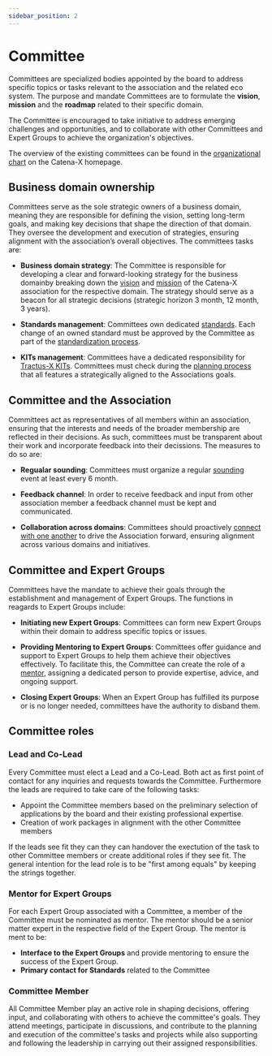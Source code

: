 ```yaml
---
sidebar_position: 2
---
```


# Committee

Committees are specialized bodies appointed by the board to address specific topics or tasks relevant to the association and the related eco system. The purpose and mandate Committees are to formulate the **vision**, **mission** and the **roadmap** related to their specific domain.

The Committee  is encouraged to take initiative to address emerging challenges and opportunities, and to collaborate with other Committees and Expert Groups to achieve the organization's objectives.

The overview of the existing committees can be found in the [organizational chart](https://catena-x.net/fileadmin/user_upload/06_Ueber_uns/Ueber_uns_der_Verein/Catena-X_Organization_Chart.pdf) on the Catena-X homepage.

## Business domain ownership

Committees serve as the sole strategic owners of a business domain, meaning they are responsible for defining the vision, setting long-term goals, and making key decisions that shape the direction of that domain. They oversee the development and execution of strategies, ensuring alignment with the association’s overall objectives. The committees tasks are:

- **Business domain strategy**: The Committee is responsible for developing a clear and forward-looking strategy for the business domainby breaking down the [vision](https://catena-x.net/en/vision) and [mission](https://catena-x.net/en/benefits) of the Catena-X association for the respective domain. The strategy should serve as a beacon for all strategic decisions (strategic horizon 3 month, 12 month, 3 years).

- **Standards management**: Committees own dedicated [standards](https://bcgcatenax.sharepoint.com/:x:/r/sites/MitgliederbereichMemberArea_Catena-XAutomotiveNetworke.V/_layouts/15/Doc2.aspx?action=edit&sourcedoc=%7B9f834319-f51e-468c-8e69-1da76f8b50c6%7D&wdOrigin=TEAMS-MAGLEV.teamsSdk_ns.rwc&wdExp=TEAMS-TREATMENT&wdhostclicktime=1720772259595&web=1). Each change of an owned standard must be approved by the Committee as part of the [standardization process](../../process-structure/cx-from-idea-to-standard.md).

- **KITs management**: Committees have a dedicated responsibility for [Tractus-X KITs](https://eclipse-tractusx.github.io/Kits). Committees must check during the [planning process](../../process-structure/tx-from-idea-to-production.md) that all features a strategically aligned to the Associations goals.

## Committee and the Association

Committees act as representatives of all members within an association, ensuring that the interests and needs of the broader membership are reflected in their decisions. As such, committees must be transparent about their work and incorporate feedback into their decissions. The measures to do so are:

- **Regualar sounding**: Committees must organize a regular [sounding](../../process-structure/association-general.md#committee-sounding) event at least every 6 month.

- **Feedback channel**: In order to receive feedback and input from other association member a feedback channel must be kept and communicated.

- **Collaboration across domains**: Committees should proactively [connect with one another](../../process-structure/association-general.md) to drive the Association forward, ensuring alignment across various domains and initiatives.

## Committee and Expert Groups

Committees have the mandate to achieve their goals through the establishment and management of Expert Groups. The functions in reagards to Expert Groups include:

- **Initiating new Expert Groups**: Committees can form new Expert Groups within their domain to address specific topics or issues.

- **Providing Mentoring to Expert Groups**: Committees offer guidance and support to Expert Groups to help them achieve their objectives effectively. To facilitate this, the Committee can create the role of a [mentor](#mentor-for-expert-groups), assigning a dedicated person to provide expertise, advice, and ongoing support.

- **Closing Expert Groups**: When an Expert Group has fulfilled its purpose or is no longer needed, committees have the authority to disband them.

## Committee roles

### Lead and Co-Lead

Every Committee must elect a Lead and a Co-Lead. Both act as first point of contact for any inquiries and requests towards the Committee. Furthermore the leads are required to take care of the following tasks:

- Appoint the Committee members based on the preliminary selection of applications by the board and their existing professional expertise.
- Creation of work packages in alignment with the other Committee members

If the leads see fit they can they can handover the exectution of the task to other Committee members or create additional roles if they see fit. The general intention for the lead role is to be "first among equals" by keeping the strings together.

### Mentor for Expert Groups

For each Expert Group associated with a Committee, a member of the Committee must be nominated as mentor. The mentor should be a senior matter expert in the respective field of the Expert Group. The mentor is ment to be:

- **Interface to the Expert Groups** and provide mentoring to ensure the success of the Expert Group.
- **Primary contact for Standards** related to the Committee

### Committee Member

All Committee Member play an active role in shaping decisions, offering input, and collaborating with others to achieve the committee's goals. They attend meetings, participate in discussions, and contribute to the planning and execution of the committee's tasks and projects while also supporting and following the leadership in carrying out their assigned responsibilities.
<!-- to be added to process descriptions
### Release Process Management

- Guide the Release Process, including:
  - Oversee [Release Planning and Refinement](https://github.com/orgs/catenax-eV/projects/28/views/2) tasks for Catena-X expert groups and Tractus-X developer teams
  - drive the defined tasks [Eclipse Tractus-X Board](https://github.com/orgs/eclipse-tractusx/projects/26/views/28)
  - Track progress of development
  - Approve the feature against Tractus-X Release Guidelines ([TRG](https://eclipse-tractusx.github.io/docs/release)) before it will be delegated for final approval to the comitter
  - Review each feature's "Definition of Entry" (feature template defining acceptance criteria)
  - Review each feature's "Definition of Done" (Quality Gate GIT Issue)
-->